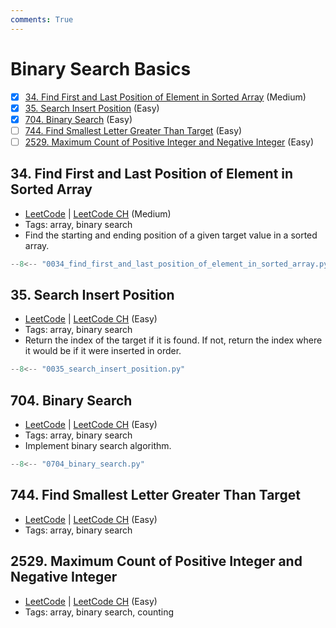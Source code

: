 ```yaml
---
comments: True
---
```


# Binary Search Basics

- [x] [34. Find First and Last Position of Element in Sorted Array](https://leetcode.cn/problems/find-first-and-last-position-of-element-in-sorted-array/) (Medium)
- [x] [35. Search Insert Position](https://leetcode.cn/problems/search-insert-position/) (Easy)
- [x] [704. Binary Search](https://leetcode.cn/problems/binary-search/) (Easy)
- [ ] [744. Find Smallest Letter Greater Than Target](https://leetcode.cn/problems/find-smallest-letter-greater-than-target/) (Easy)
- [ ] [2529. Maximum Count of Positive Integer and Negative Integer](https://leetcode.cn/problems/maximum-count-of-positive-integer-and-negative-integer/) (Easy)

## 34. Find First and Last Position of Element in Sorted Array

-   [LeetCode](https://leetcode.com/problems/find-first-and-last-position-of-element-in-sorted-array/) | [LeetCode CH](https://leetcode.cn/problems/find-first-and-last-position-of-element-in-sorted-array/) (Medium)
-   Tags: array, binary search
-   Find the starting and ending position of a given target value in a sorted array.

```python title="34. Find First and Last Position of Element in Sorted Array"
--8<-- "0034_find_first_and_last_position_of_element_in_sorted_array.py"
```

## 35. Search Insert Position

-   [LeetCode](https://leetcode.com/problems/search-insert-position/) | [LeetCode CH](https://leetcode.cn/problems/search-insert-position/) (Easy)
-   Tags: array, binary search
-   Return the index of the target if it is found. If not, return the index where it would be if it were inserted in order.

```python title="35. Search Insert Position"
--8<-- "0035_search_insert_position.py"
```

## 704. Binary Search

-   [LeetCode](https://leetcode.com/problems/binary-search/) | [LeetCode CH](https://leetcode.cn/problems/binary-search/) (Easy)
-   Tags: array, binary search
-   Implement binary search algorithm.

```python title="704. Binary Search"
--8<-- "0704_binary_search.py"
```

## 744. Find Smallest Letter Greater Than Target

-   [LeetCode](https://leetcode.com/problems/find-smallest-letter-greater-than-target/) | [LeetCode CH](https://leetcode.cn/problems/find-smallest-letter-greater-than-target/) (Easy)
-   Tags: array, binary search


## 2529. Maximum Count of Positive Integer and Negative Integer

-   [LeetCode](https://leetcode.com/problems/maximum-count-of-positive-integer-and-negative-integer/) | [LeetCode CH](https://leetcode.cn/problems/maximum-count-of-positive-integer-and-negative-integer/) (Easy)
-   Tags: array, binary search, counting
